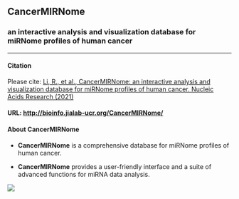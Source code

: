 ## CancerMIRNome
### an interactive analysis and visualization database for miRNome profiles of human cancer
---

#### Citation
Please cite: [Li, R., et al., CancerMIRNome: an interactive analysis and visualization database for miRNome profiles of human cancer. Nucleic Acids Research (2021)](https://doi.org/10.1093/nar/gkab784)

#### URL: http://bioinfo.jialab-ucr.org/CancerMIRNome/

#### About CancerMIRNome
- **CancerMIRNome** is a comprehensive database for miRNome profiles of human cancer.

- **CancerMIRNome** provides a user-friendly interface and a suite of advanced functions for miRNA data analysis.

![](https://github.com/rli012/OncomiRNomeDB/blob/master/www/img/workflow_sm.jpg)
